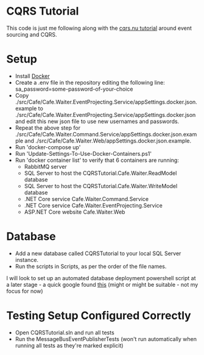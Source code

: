 # CQRS Tutorial

This code is just me following along with the [cqrs.nu tutorial](http://cqrs.nu/tutorial) around event sourcing and CQRS.

# Setup
* Install [Docker](https://docs.docker.com/docker-for-windows/install/)
* Create a .env file in the repository editing the following line:
sa_password=some-password-of-your-choice
* Copy ./src/Cafe/Cafe.Waiter.EventProjecting.Service/appSettings.docker.json.example to ./src/Cafe/Cafe.Waiter.EventProjecting.Service/appSettings.docker.json and edit this new json file to use new usernames and passwords.
* Repeat the above step for ./src/Cafe/Cafe.Waiter.Command.Service/appSettings.docker.json.example and ./src/Cafe/Cafe.Waiter.Web/appSettings.docker.json.example.
* Run 'docker-compose up'
* Run 'Update-Settings-To-Use-Docker-Containers.ps1'
* Run 'docker container list' to verify that 6 containers are running:
  - RabbitMQ server
  - SQL Server to host the CQRSTutorial.Cafe.Waiter.ReadModel database
  - SQL Server to host the CQRSTutorial.Cafe.Waiter.WriteModel database
  - .NET Core service Cafe.Waiter.Command.Service
  - .NET Core service Cafe.Waiter.EventProjecting.Service
  - ASP.NET Core website Cafe.Waiter.Web

# Database

* Add a new database called CQRSTutorial to your local SQL Server instance.
* Run the scripts in Scripts\, as per the order of the file names.

I will look to set up an automated database deployment powershell script at a later stage - a quick google found [this](https://github.com/pnowosie/Simple-Migration/blob/master/migrate.ps1) (might or might be suitable - not my focus for now)

# Testing Setup Configured Correctly
* Open CQRSTutorial.sln and run all tests
* Run the MessageBusEventPublisherTests (won't run automatically when running all tests as they're marked explicit)
